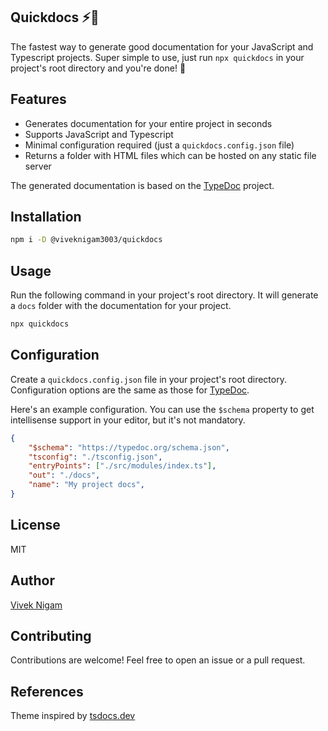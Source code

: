 ## Quickdocs ⚡️📄

The fastest way to generate good documentation for your JavaScript and Typescript projects. Super simple to use, just run `npx quickdocs` in your project's root directory and you're done! 🚀

## Features
- Generates documentation for your entire project in seconds
- Supports JavaScript and Typescript
- Minimal configuration required (just a `quickdocs.config.json` file)
- Returns a folder with HTML files which can be hosted on any static file server

The generated documentation is based on the [TypeDoc](https://typedoc.org/) project.

## Installation
```bash
npm i -D @viveknigam3003/quickdocs
```

## Usage
Run the following command in your project's root directory. It will generate a `docs` folder with the documentation for your project.
```bash
npx quickdocs
```

## Configuration
Create a `quickdocs.config.json` file in your project's root directory. Configuration options are the same as those for [TypeDoc](https://typedoc.org/guides/options/).

Here's an example configuration. You can use the `$schema` property to get intellisense support in your editor, but it's not mandatory.
```json
{
	"$schema": "https://typedoc.org/schema.json",
	"tsconfig": "./tsconfig.json",
	"entryPoints": ["./src/modules/index.ts"],
	"out": "./docs",
	"name": "My project docs",
}
```

## License
MIT

## Author
[Vivek Nigam](https://x.com/viveknigam_)

## Contributing
Contributions are welcome! Feel free to open an issue or a pull request.

## References
Theme inspired by [tsdocs.dev](https://tsdocs.dev/)

